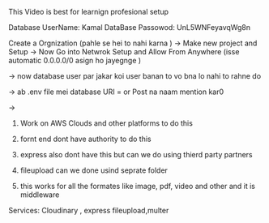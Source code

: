 <!-- chai and Backend With Hitesh Sir -->

This Video is best for learnign profesional setup 




Database UserName: Kamal
DataBase Passowod: UnL5WNFeyavqWg8n




Create a Orgnization (pahle se hei to nahi karna )
-> Make new project and Setup 
-> Now Go into Netwrok Setup and Allow From Anywhere (isse automatic 0.0.0.0/0 asign ho jayegnge )

-> now database user par jakar koi user banan to vo bna lo nahi to rahne do 

-> ab .env file mei database URI = or Post na naam mention kar0 

->




<!-- video 11 File handling and thier party apps  -->
1. Work on AWS Clouds and other platforms to do this 
2. fornt end dont have authority to do this 
3. express also dont have this but can we do using thierd party partners 

4. fileupload can we done usind seprate folder 
5. this works for all the formates like image, pdf, video and other and it is middleware 

Services: Cloudinary , express fileupload,multer 

